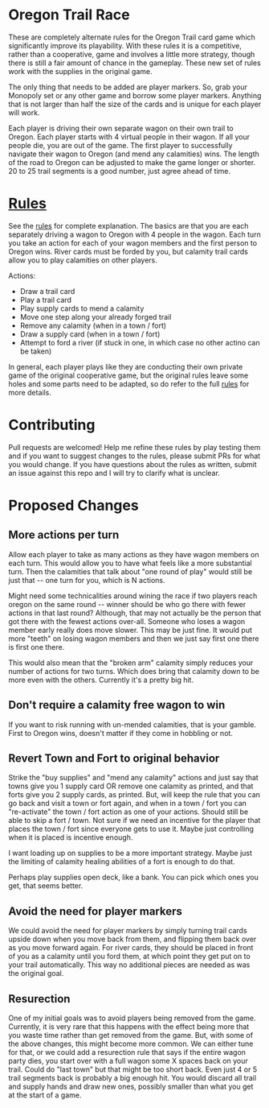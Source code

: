 # Oregon Trail Race

These are completely alternate rules for the Oregon Trail card game which significantly improve its playability.  With these rules it is a competitive, rather than a cooperative, game and  involves a little more strategy, though there is still a fair amount of chance in the gameplay.  These new set of rules work with the supplies in the original game.

The only thing that needs to be added are player markers.  So, grab your Monopoly set or any other game and borrow some player markers.  Anything that is not larger than half the size of the cards and is unique for each player will work.

Each player is driving their own separate wagon on their own trail to Oregon.  Each player starts with 4 virtual people in their wagon.  If all your people die, you are out of the game.  The first player to successfully navigate their wagon to Oregon (and mend any calamities) wins.  The length of the road to Oregon can be adjusted to make the game longer or shorter.  20 to 25 trail segments is a good number, just agree ahead of time.

# [Rules]
See the [rules] for complete explanation.  The basics are that you are each separately driving a wagon to Oregon with 4 people in the wagon.  Each turn you take an action for each of your wagon members and the first person to Oregon wins.  River cards must be forded by you, but calamity trail cards allow you to play calamities on other players.

Actions:
   * Draw a trail card
   * Play a trail card
   * Play supply cards to mend a calamity
   * Move one step along your already forged trail
   * Remove any calamity (when in a town / fort)
   * Draw a supply card (when in a town / fort)
   * Attempt to ford a river (if stuck in one, in which case no other actino can be taken)

In general, each player plays like they are conducting their own private game of the original cooperative game, but the original rules leave some holes and some parts need to be adapted, so do refer to the full [rules] for more details.

# Contributing

Pull requests are welcomed!  Help me refine these rules by play testing them and if you want to suggest changes to the rules, please submit PRs for what you would change.  If you have questions about the rules as written, submit an issue against this repo and I will try to clarify what is unclear.

# Proposed Changes
## More actions per turn
Allow each player to take as many actions as they have wagon members on each turn.  This would allow you to have what feels like a more substantial turn.  Then the calamities that talk about "one round of play" would still be just that -- one turn for you, which is N actions.  

Might need some technicalities around wining the race if two players reach oregon on the same round -- winner should be who go there with fewer actions in that last round?  Although, that may not actually be the person that got there with the fewest actions over-all.  Someone who loses a wagon member early really does move slower.  This may be just fine.  It would put more "teeth" on losing wagon members and then we just say first one there is first one there.

This would also mean that the "broken arm" calamity simply reduces your number of actions for two turns.  Which does bring that calamity down to be more even with the others.  Currently it's a pretty big hit.

## Don't require a calamity free wagon to win
If you want to risk running with un-mended calamities, that is your gamble.  First to Oregon wins, doesn't matter if they come in hobbling or not.

## Revert Town and Fort to original behavior
Strike the "buy supplies" and "mend any calamity" actions and just say that towns give you 1 supply card OR remove one calamity as printed, and that forts give you 2 supply cards, as printed.  But, will keep the rule that you can go back and visit a town or fort again, and when in a town / fort you can "re-activate" the town / fort action as one of your actions.  Should still be able to skip a fort / town.  Not sure if we need an incentive for the player that places the town / fort since everyone gets to use it.  Maybe just controlling when it is placed is incentive enough.

I want loading up on supplies to be a more important strategy.  Maybe just the limiting of calamity healing abilities of a fort is enough to do that.

Perhaps play supplies open deck, like a bank.  You can pick which ones you get, that seems better.

## Avoid the need for player markers
We could avoid the need for player markers by simply turning trail cards upside down when you move back from them, and flipping them back over as you move forward again.  For river cards, they should be placed in front of you as a calamity until you ford them, at which point they get put on to your trail automatically.  This way no additional pieces are needed as was the original goal.

## Resurection
One of my initial goals was to avoid players being removed from the game.  Currently, it is very rare that this happens with the effect being more that you waste time rather than get removed from the game.  But, with some of the above changes, this might become more common. We can either tune for that, or we could add a resurection rule that says if the entire wagon party dies, you start over with a full wagon some X spaces back on your trail.  Could do "last town" but that might be too short back.  Even just 4 or 5 trail segments back is probably a big enough hit.  You would discard all trail and supply hands and draw new ones, possibly smaller than what you get at the start of a game.



[rules]: /rules/rules.md
